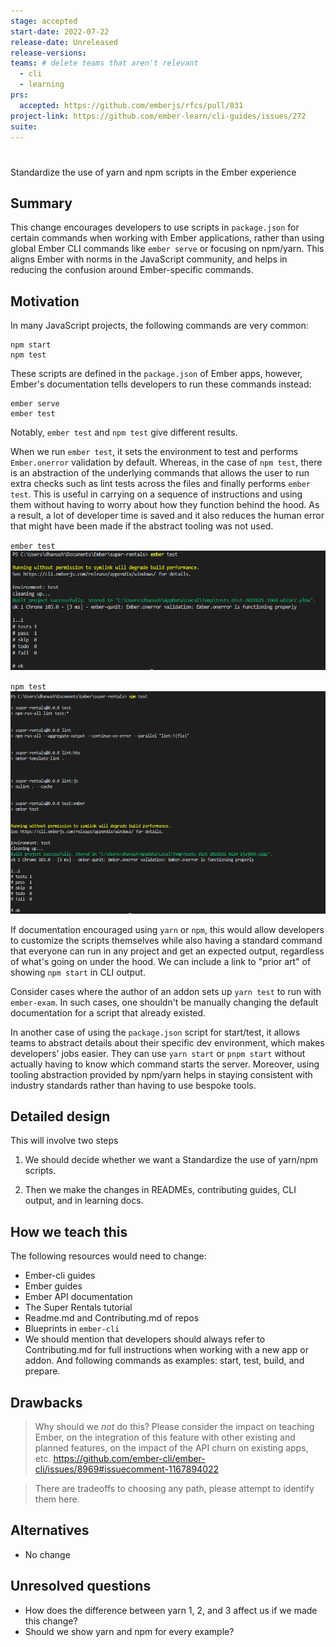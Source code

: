 ```yaml
---
stage: accepted
start-date: 2022-07-22
release-date: Unreleased
release-versions:
teams: # delete teams that aren't relevant
  - cli
  - learning
prs:
  accepted: https://github.com/emberjs/rfcs/pull/831
project-link: https://github.com/ember-learn/cli-guides/issues/272
suite: 
---
```


<!--- 
Directions for above: 

Stage: Leave as is
Start Date: Fill in with today's date, YYYY-MM-DD
Release Date: Leave as is
Release Versions: Leave as is
Relevant Team(s): Fill this in with the [team(s)](README.md#relevant-teams) to which this RFC applies
RFC PR: Fill this in with the URL for the Proposal RFC PR
-->

# <RFC title>
Standardize the use of yarn and npm scripts in the Ember experience

## Summary

This change encourages developers to use scripts in `package.json` 
for certain commands when working with Ember
applications, rather than using global Ember CLI commands like `ember serve` or focusing on npm/yarn.
This aligns Ember with norms in the JavaScript community, and
helps in reducing the confusion around Ember-specific commands.

## Motivation

In many JavaScript projects, the following commands are very common:

```
npm start
npm test
```

These scripts are defined in the `package.json` of Ember apps, however,
Ember's documentation tells developers to run these commands instead:

```
ember serve
ember test
```

Notably, `ember test` and `npm test` give different results.

When we run `ember test`, it sets the environment to test and performs `Ember.onerror` validation by default.
Whereas, in the case of `npm test`, there is an abstraction of the underlying commands that allows the user to run extra checks such as lint tests across the files and finally performs `ember test`.
This is useful in carrying on a sequence of instructions and using them without having to worry about how they function behind the hood.
As a result, a lot of developer time is saved and it also reduces the human error that might have been made if the abstract tooling was not used.

`ember test`
![Ember test](/images/ember_test.png)

`npm test` 
![Npm test](/images/npm_test.png)

If documentation encouraged using `yarn` or `npm`, this would allow developers to customize the scripts
themselves while also having a standard command that everyone can run in any project 
and get an expected output, regardless of what's going on under the hood. We can include a link to "prior art" of showing `npm start` in CLI output.

Consider cases where the author of an addon sets up `yarn test` to run with `ember-exam`.
In such cases, one shouldn't be manually changing the default documentation for a script that already existed.

In another case of using the `package.json` script for start/test, it allows teams to abstract details about their specific dev environment,
which makes developers' jobs easier. They can use `yarn start` or 
`pnpm start` without actually having to know which command starts the server.
Moreover, using tooling abstraction provided by npm/yarn helps in staying consistent with industry standards rather than having to use bespoke
tools.

## Detailed design

This will involve two steps

1. We should decide whether we want a Standardize the use of yarn/npm scripts.

2. Then we make the changes in READMEs, contributing guides, CLI output, and in learning docs.

## How we teach this

The following resources would need to change:

* Ember-cli guides
* Ember guides 
* Ember API documentation 
* The Super Rentals tutorial
* Readme.md and Contributing.md of repos
* Blueprints in `ember-cli`
* We should mention that developers should always refer to Contributing.md for full instructions when working with a new app or addon. And following commands as examples: start, test, build, and prepare.

## Drawbacks

> Why should we *not* do this? Please consider the impact on teaching Ember,
on the integration of this feature with other existing and planned features,
on the impact of the API churn on existing apps, etc.
https://github.com/ember-cli/ember-cli/issues/8969#issuecomment-1167894022

> There are tradeoffs to choosing any path, please attempt to identify them here.

## Alternatives

* No change

## Unresolved questions

*  How does the difference between yarn 1, 2, and 3 affect us if we made this change?
*  Should we show yarn and npm for every example?
